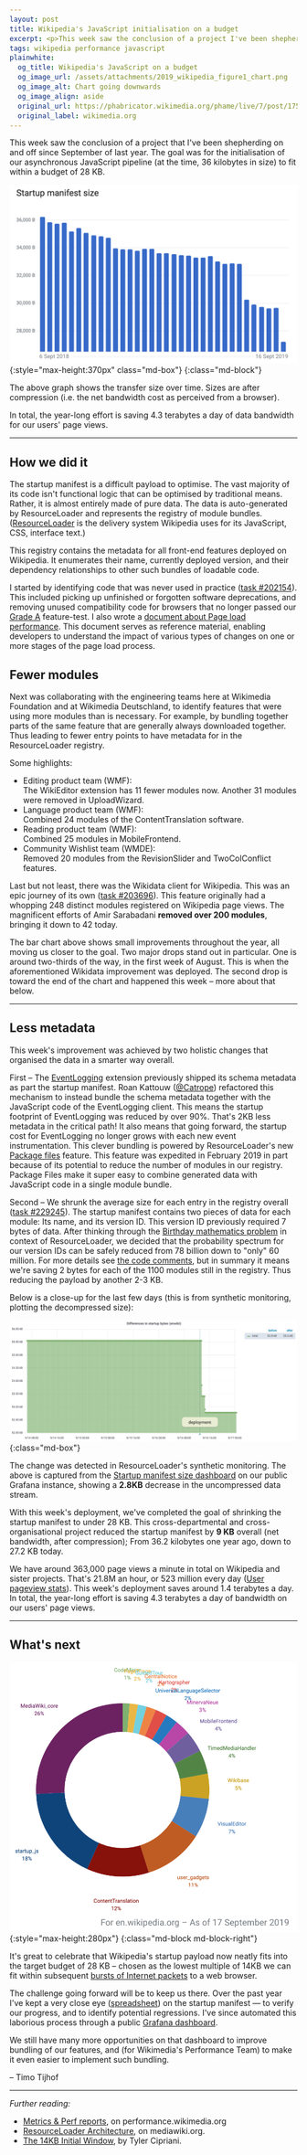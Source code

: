 ```yaml
---
layout: post
title: Wikipedia's JavaScript initialisation on a budget
excerpt: <p>This week saw the conclusion of a project I've been shepherding since September of last year. The goal was for the initialisation code for our JavaScript pipeline to fit within a budget of 28 KB.</p>
tags: wikipedia performance javascript
plainwhite:
  og_title: Wikipedia's JavaScript on a budget
  og_image_url: /assets/attachments/2019_wikipedia_figure1_chart.png
  og_image_alt: Chart going downwards
  og_image_align: aside
  original_url: https://phabricator.wikimedia.org/phame/live/7/post/175/wikipedia_s_javascript_initialisation_on_a_budget/
  original_label: wikimedia.org
---
```


This week saw the conclusion of a project that I've been shepherding on and off since September of last year. The goal was for the initialisation of our asynchronous JavaScript pipeline (at the time, 36 kilobytes in size) to fit within a budget of 28 KB.

![Chart showing a decline in Startup manifest size from 36.2 kilobytes in 2018 to just under 28 KB in September 2019](/assets/attachments/2019_wikipedia_figure1_chart.png "From 36.2 KB to 27.2 KB"){:style="max-height:370px" class="md-box"}
{:class="md-block"}

The above graph shows the transfer size over time. Sizes are after compression (i.e. the net bandwidth cost as perceived from a browser).

In total, the year-long effort is saving 4.3 terabytes a day of data bandwidth for our users' page views.

-------

## How we did it

The startup manifest is a difficult payload to optimise. The vast majority of its code isn't functional logic that can be optimised by traditional means. Rather, it is almost entirely made of pure data. The data is auto-generated by ResourceLoader and represents the registry of module bundles. ([ResourceLoader](https://www.mediawiki.org/wiki/ResourceLoader/Architecture) is the delivery system Wikipedia uses for its JavaScript, CSS, interface text.)

This registry contains the metadata for all front-end features deployed on Wikipedia. It enumerates their name, currently deployed version, and their dependency relationships to other such bundles of loadable code.

I started by identifying code that was never used in practice ([task #202154](https://phabricator.wikimedia.org/T202154 "Reduce registry overhead (Audit modules 2018).")). This included picking up unfinished or forgotten software deprecations, and removing unused compatibility code for browsers that no longer passed our [Grade A](https://www.mediawiki.org/wiki/Compatibility#Browsers) feature-test. I also wrote a [document about Page load performance](https://www.mediawiki.org/wiki/Wikimedia_Performance_Team/Page_load_performance). This document serves as reference material, enabling developers to understand the impact of various types of changes on one or more stages of the page load process.

## Fewer modules

Next was collaborating with the engineering teams here at Wikimedia Foundation and at Wikimedia Deutschland, to identify features that were using more modules than is necessary. For example, by bundling together parts of the same feature that are generally always downloaded together. Thus leading to fewer entry points to have metadata for in the ResourceLoader registry.

Some highlights:

* Editing product team (WMF):<br>The WikiEditor extension has 11 fewer modules now. Another 31 modules were removed in UploadWizard.
* Language product team (WMF):<br>Combined 24 modules of the ContentTranslation software.
* Reading product team  (WMF):<br>Combined 25 modules in MobileFrontend.
* Community Wishlist team (WMDE):<br>Removed 20 modules from the RevisionSlider and TwoColConflict features.

Last but not least, there was the Wikidata client for Wikipedia. This was an epic journey of its own ([task #203696](https://phabricator.wikimedia.org/T203696 "Reduce the number of modules that WikidataClient registers.")). This feature originally had a whopping 248 distinct modules registered on Wikipedia page views. The magnificent efforts of Amir Sarabadani **removed over 200 modules**, bringing it down to 42 today.

The bar chart above shows small improvements throughout the year, all moving us closer to the goal. Two major drops stand out in particular. One is around two-thirds of the way, in the first week of August. This is when the aforementioned Wikidata improvement was deployed. The second drop is toward the end of the chart and happened this week – more about that below.

-------

## Less metadata

This week's improvement was achieved by two holistic changes that organised the data in a smarter way overall.

First – The [EventLogging](https://www.mediawiki.org/wiki/Extension:EventLogging) extension previously shipped its schema metadata as part the startup manifest. Roan Kattouw ([@Catrope](https://twitter.com/Catrope)) refactored this mechanism to instead bundle the schema metadata together with the JavaScript code of the EventLogging client. This means the startup footprint of EventLogging was reduced by over 90%. That's 2KB less metadata in the critical path! It also means that going forward, the startup cost for EventLogging no longer grows with each new event instrumentation. This clever bundling is powered by ResourceLoader's new [Package files](https://www.mediawiki.org/wiki/ResourceLoader/Package_modules) feature. This feature was expedited in February 2019 in part because of its potential to reduce the number of modules in our registry. Package Files make it super easy to combine generated data with JavaScript code in a single module bundle.

Second – We shrunk the average size for each entry in the registry overall ([task #229245](https://phabricator.wikimedia.org/T229245 "Reduce the size of version hashes.")). The startup manifest contains two pieces of data for each module: Its name, and its version ID. This version ID previously required 7 bytes of data. After thinking through the [Birthday mathematics problem](https://en.wikipedia.org/wiki/Birthday_problem) in context of ResourceLoader, we decided that the probability spectrum for our version IDs can be safely reduced from 78 billion down to "only" 60 million. For more details see [the code comments](https://github.com/wikimedia/mediawiki/commit/9f516f1d3b6ab6a4f1bb7e385c93e4d9bccb46d7#diff-57e85f8b8063990fa5b0e2d2f0d25f8e), but in summary it means we're saving 2 bytes for each of the 1100 modules still in the registry. Thus reducing the payload by another 2-3 KB.

Below is a close-up for the last few days (this is from synthetic monitoring, plotting the decompressed size):

![Line graph showing a sudden drop in Startup JS size from 55.6KB to 52.8KB](/assets/attachments/2019_wikipedia_figure2_synth.png "From 55.6KB to 52.8KB (decompressed)"){:class="md-box"}

The change was detected in ResourceLoader's synthetic monitoring. The above is captured from the [Startup manifest size dashboard](https://grafana.wikimedia.org/d/BvWJlaDWk/startup-manifest-size?orgId=1&from=1568439360000&to=1568680200000) on our public Grafana instance, showing a **2.8KB** decrease in the uncompressed data stream.

With this week's deployment, we've completed the goal of shrinking the startup manifest to under 28 KB. This cross-departmental and cross-organisational project reduced the startup manifest by **9 KB** overall (net bandwidth, after compression); From 36.2 kilobytes one year ago, down to 27.2 KB today.

We have around 363,000 page views a minute in total on Wikipedia and sister projects. That's 21.8M an hour, or 523 million every day ([User pageview stats](https://stats.wikimedia.org/v2/#/all-projects/reading/total-page-views/normal%7Cbar%7C2-year%7Cagent~user%7Cmonthly)). This week's deployment saves around 1.4 terabytes a day. In total, the year-long effort is saving 4.3 terabytes a day of bandwidth on our users' page views.

-------

## What's next

![Percentage of bundle metadata size, by component. 26% is for MediaWiki core's bundles, 12% for ContentTranslation bundles, 7% for VisualEditor, 5% for Wikidata.](/assets/attachments/2019_wikipedia_figure3_pie.png "Percentage of bundle metadata size, by component"){:style="max-height:280px"}
{:class="md-block md-block-right"}

It's great to celebrate that Wikipedia's startup payload now neatly fits into the target budget of 28 KB – chosen as the lowest multiple of 14KB we can fit within subsequent [bursts of Internet packets](https://tylercipriani.com/blog/2016/09/25/the-14kb-in-the-tcp-initial-window/) to a web browser.

The challenge going forward will be to keep us there. Over the past year I've kept a very close eye ([spreadsheet](https://docs.google.com/document/d/1SESOADAH9phJTeLo4lqipAjYUMaLpGsQTAUqdgyZb4U/edit)) on the startup manifest — to verify our progress, and to identify potential regressions. I've since automated this laborious process through a public [Grafana dashboard](https://grafana.wikimedia.org/d/BvWJlaDWk/startup-manifest-size).

We still have many more opportunities on that dashboard to improve bundling of our features, and (for Wikimedia's Performance Team) to make it even easier to implement such bundling.

– Timo Tijhof

-------

_Further reading:_
* [Metrics & Perf reports](https://performance.wikimedia.org/), on performance.wikimedia.org
* [ResourceLoader Architecture](https://www.mediawiki.org/wiki/ResourceLoader/Architecture), on mediawiki.org.
* [The 14KB Initial Window](https://tylercipriani.com/blog/2016/09/25/the-14kb-in-the-tcp-initial-window/), by Tyler Cipriani.
